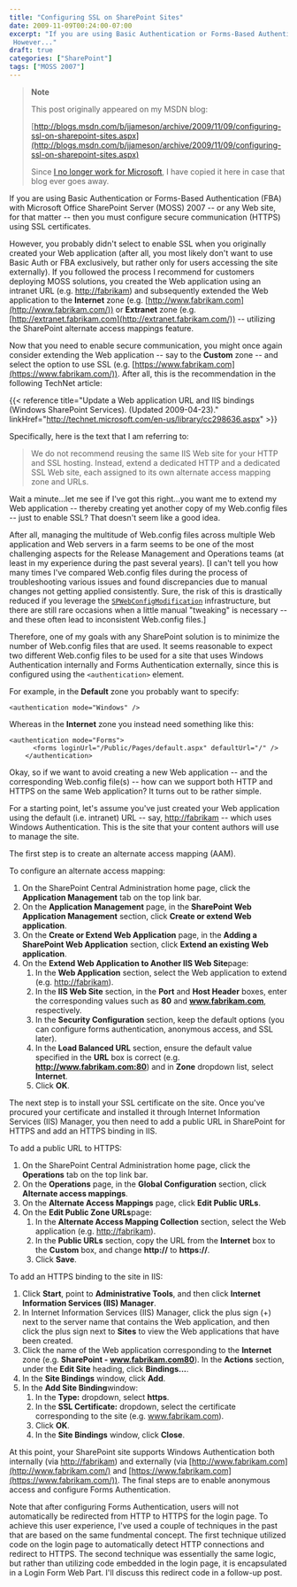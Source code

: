 ```yaml
---
title: "Configuring SSL on SharePoint Sites"
date: 2009-11-09T00:24:00-07:00
excerpt: "If you are using Basic Authentication or Forms-Based Authentication (FBA) with Microsoft Office SharePoint Server (MOSS) 2007 -- or any Web site, for that matter -- then you must configure secure communication (HTTPS) using SSL certificates. 
 However..."
draft: true
categories: ["SharePoint"]
tags: ["MOSS 2007"]
---
```


> **Note**
>
> This post originally appeared on my MSDN blog:
>
> [http://blogs.msdn.com/b/jjameson/archive/2009/11/09/configuring-ssl-on-sharepoint-sites.aspx](http://blogs.msdn.com/b/jjameson/archive/2009/11/09/configuring-ssl-on-sharepoint-sites.aspx)
>
> Since
> [I no longer work for Microsoft](/blog/jjameson/2011/09/02/last-day-with-microsoft), I have copied it here in case that
> blog ever goes away.

If you are using Basic Authentication or Forms-Based Authentication (FBA)
with Microsoft Office SharePoint Server (MOSS) 2007 -- or any Web site, for
that matter -- then you must configure secure communication (HTTPS) using SSL
certificates.

However, you probably didn't select to enable SSL when you originally created
your Web application (after all, you most likely don't want to use Basic Auth
or FBA exclusively, but rather only for users accessing the site externally).
If you followed the process I recommend for customers deploying MOSS solutions,
you created the Web application using an intranet URL (e.g.
[http://fabrikam](http://fabrikam/)) and subsequently
extended the Web application to the **Internet** zone (e.g.
[http://www.fabrikam.com](http://www.fabrikam.com/))
or **Extranet** zone (e.g.
[http://extranet.fabrikam.com](http://extranet.fabrikam.com/))
-- utilizing the SharePoint alternate access mappings feature.

Now that you need to enable secure communication, you might once again consider
extending the Web application -- say to the **Custom** zone --
and select the option to use SSL (e.g.
[https://www.fabrikam.com](https://www.fabrikam.com/)).
After all, this is the recommendation in the following TechNet article:

{{< reference title="Update a Web application URL and IIS bindings (Windows SharePoint Services). (Updated 2009-04-23)." linkHref="http://technet.microsoft.com/en-us/library/cc298636.aspx" >}}

Specifically, here is the text that I am referring to:

> We do not recommend reusing the same IIS Web site for your HTTP and SSL
> hosting. Instead, extend a dedicated HTTP and a dedicated SSL Web site,
> each assigned to its own alternate access mapping zone and URLs.

Wait a minute...let me see if I've got this right...you want me to extend
my Web application -- thereby creating yet another copy of my Web.config files
-- just to enable SSL? That doesn't seem like a good idea.

After all, managing the multitude of Web.config files across multiple Web
application and Web servers in a farm seems to be one of the most challenging
aspects for the Release Management and Operations teams (at least in my experience
during the past several years). [I can't tell you how many times I've compared
Web.config files during the process of troubleshooting various issues and found
discrepancies due to manual changes not getting applied consistently. Sure,
the risk of this is drastically reduced if you leverage the
[`SPWebConfigModification`](http://msdn.microsoft.com/en-us/library/microsoft.sharepoint.administration.spwebconfigmodification.aspx) infrastructure, but there are still
rare occasions when a little manual "tweaking" is necessary -- and these often
lead to inconsistent Web.config files.]

Therefore, one of my goals with any SharePoint solution is to minimize the
number of Web.config files that are used. It seems reasonable to expect two
different Web.config files to be used for a site that uses Windows Authentication
internally and Forms Authentication externally, since this is configured using
the `<authentication>`
element.

For example, in the **Default** zone you probably want to specify:

```
<authentication mode="Windows" />
```

Whereas in the **Internet** zone you instead need something
like this:

```
<authentication mode="Forms">
      <forms loginUrl="/Public/Pages/default.aspx" defaultUrl="/" />
    </authentication>
```

Okay, so if we want to avoid creating a new Web application -- and the corresponding
Web.config file(s) -- how can we support both HTTP and HTTPS on the same Web
application? It turns out to be rather simple.

For a starting point, let's assume you've just created your Web application
using the default (i.e. intranet) URL -- say,
[http://fabrikam](http://fabrikam/) -- which uses
Windows Authentication. This is the site that your content authors will use
to manage the site.

The first step is to create an alternate access mapping (AAM).

To configure an alternate access mapping:

1. On the SharePoint Central Administration home page, click the
   **Application Management** tab on the top link bar.
2. On the **Application Management** page, in the **SharePoint Web Application Management** section, click **Create
   or extend Web application**.
3. On the **Create or Extend Web Application** page, in the
   **Adding a SharePoint Web Application** section, click
   **Extend an existing Web application**.
4. On the **Extend Web Application to Another IIS Web Site**page:
   1. In the **Web Application** section, select the Web
      application to extend (e.g.
      [http://fabrikam](http://fabrikam/)).
   2. In the **IIS Web Site** section, in the **Port** and **Host Header** boxes, enter the corresponding
      values such as **80** and **www.fabrikam.com**,
      respectively.
   3. In the **Security Configuration** section, keep the
      default options (you can configure forms authentication, anonymous access,
      and SSL later).
   4. In the **Load Balanced URL** section, ensure the default
      value specified in the **URL** box is correct (e.g.
      **http://www.fabrikam.com:80**) and in **Zone** dropdown list, select **Internet**.
   5. Click **OK**.

The next step is to install your SSL certificate on the site. Once you've
procured your certificate and installed it through Internet Information Services
(IIS) Manager, you then need to add a public URL in SharePoint for HTTPS and
add an HTTPS binding in IIS.

To add a public URL to HTTPS:

1. On the SharePoint Central Administration home page, click the
   **Operations** tab on the top link bar.
2. On the **Operations** page, in the **Global Configuration** section, click **Alternate access mappings**.
3. On the **Alternate Access Mappings** page, click
   **Edit Public URLs**.
4. On the **Edit Public Zone URLs**page:
   1. In the **Alternate Access Mapping Collection** section,
      select the Web application (e.g.
      [http://fabrikam](http://fabrikam/)).
   2. In the **Public URLs** section, copy the URL from the
      **Internet** box to the **Custom** box, and
      change **http://** to **https://**.
   3. Click **Save**.

To add an HTTPS binding to the site in IIS:

1. Click **Start**, point to **Administrative Tools**,
   and then click **Internet Information Services (IIS) Manager**.
2. In Internet Information Services (IIS) Manager, click the plus sign
   (+) next to the server name that contains the Web application, and then
   click the plus sign next to **Sites** to view the Web applications
   that have been created.
3. Click the name of the Web application corresponding to the **Internet**
   zone (e.g. **SharePoint - www.fabrikam.com80**). In the
   **Actions** section, under the **Edit Site** heading,
   click **Bindings...**.
4. In the **Site Bindings** window, click **Add**.
5. In the **Add Site Binding**window:
   1. In the **Type:** dropdown, select **https**.
   2. In the **SSL Certificate:** dropdown, select the certificate
      corresponding to the site (e.g. www.fabrikam.com).
   3. Click **OK**.
   4. In the **Site Bindings** window, click **Close**.

At this point, your SharePoint site supports Windows Authentication both
internally (via [http://fabrikam](http://fabrikam/))
and externally (via [http://www.fabrikam.com](http://www.fabrikam.com/)
and [https://www.fabrikam.com](https://www.fabrikam.com/)).
The final steps are to enable anonymous access and configure Forms Authentication.

Note that after configuring Forms Authentication, users will not automatically
be redirected from HTTP to HTTPS for the login page. To achieve this user experience,
I've used a couple of techniques in the past that are based on the same fundmental
concept. The first technique utilized code on the login page to automatically
detect HTTP connections and redirect to HTTPS. The second technique was essentially
the same logic, but rather than utilizing code embedded in the login page, it
is encapsulated in a Login Form Web Part. I'll discuss this redirect code in
a follow-up post.

